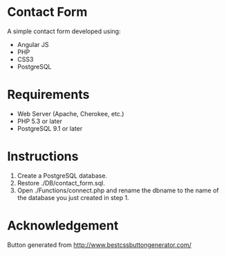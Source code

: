 Contact Form
===========

A simple contact form developed using:

+ Angular JS
+ PHP
+ CSS3
+ PostgreSQL

Requirements
===========

+ Web Server (Apache, Cherokee, etc.)
+ PHP 5.3 or later
+ PostgreSQL 9.1 or later

Instructions
===========

1. Create a PostgreSQL database.
2. Restore ./DB/contact_form.sql.
3. Open ./Functions/connect.php and rename the dbname to the name of the database you just created in step 1.

Acknowledgement
===========

Button generated from http://www.bestcssbuttongenerator.com/
